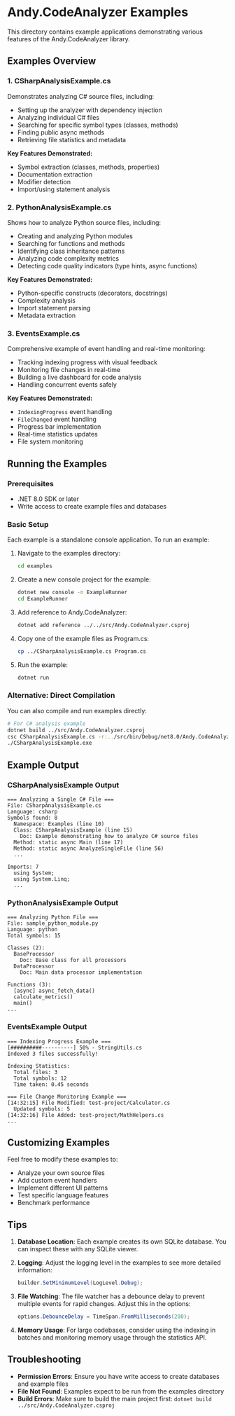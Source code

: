 # Andy.CodeAnalyzer Examples

This directory contains example applications demonstrating various features of the Andy.CodeAnalyzer library.

## Examples Overview

### 1. CSharpAnalysisExample.cs
Demonstrates analyzing C# source files, including:
- Setting up the analyzer with dependency injection
- Analyzing individual C# files
- Searching for specific symbol types (classes, methods)
- Finding public async methods
- Retrieving file statistics and metadata

**Key Features Demonstrated:**
- Symbol extraction (classes, methods, properties)
- Documentation extraction
- Modifier detection
- Import/using statement analysis

### 2. PythonAnalysisExample.cs
Shows how to analyze Python source files, including:
- Creating and analyzing Python modules
- Searching for functions and methods
- Identifying class inheritance patterns
- Analyzing code complexity metrics
- Detecting code quality indicators (type hints, async functions)

**Key Features Demonstrated:**
- Python-specific constructs (decorators, docstrings)
- Complexity analysis
- Import statement parsing
- Metadata extraction

### 3. EventsExample.cs
Comprehensive example of event handling and real-time monitoring:
- Tracking indexing progress with visual feedback
- Monitoring file changes in real-time
- Building a live dashboard for code analysis
- Handling concurrent events safely

**Key Features Demonstrated:**
- `IndexingProgress` event handling
- `FileChanged` event handling
- Progress bar implementation
- Real-time statistics updates
- File system monitoring

## Running the Examples

### Prerequisites
- .NET 8.0 SDK or later
- Write access to create example files and databases

### Basic Setup
Each example is a standalone console application. To run an example:

1. Navigate to the examples directory:
   ```bash
   cd examples
   ```

2. Create a new console project for the example:
   ```bash
   dotnet new console -n ExampleRunner
   cd ExampleRunner
   ```

3. Add reference to Andy.CodeAnalyzer:
   ```bash
   dotnet add reference ../../src/Andy.CodeAnalyzer.csproj
   ```

4. Copy one of the example files as Program.cs:
   ```bash
   cp ../CSharpAnalysisExample.cs Program.cs
   ```

5. Run the example:
   ```bash
   dotnet run
   ```

### Alternative: Direct Compilation
You can also compile and run examples directly:

```bash
# For C# analysis example
dotnet build ../src/Andy.CodeAnalyzer.csproj
csc CSharpAnalysisExample.cs -r:../src/bin/Debug/net8.0/Andy.CodeAnalyzer.dll -r:System.Runtime.dll
./CSharpAnalysisExample.exe
```

## Example Output

### CSharpAnalysisExample Output
```
=== Analyzing a Single C# File ===
File: CSharpAnalysisExample.cs
Language: csharp
Symbols found: 8
  Namespace: Examples (line 10)
  Class: CSharpAnalysisExample (line 15)
    Doc: Example demonstrating how to analyze C# source files
  Method: static async Main (line 17)
  Method: static async AnalyzeSingleFile (line 56)
  ...

Imports: 7
  using System;
  using System.Linq;
  ...
```

### PythonAnalysisExample Output
```
=== Analyzing Python File ===
File: sample_python_module.py
Language: python
Total symbols: 15

Classes (2):
  BaseProcessor
    Doc: Base class for all processors
  DataProcessor
    Doc: Main data processor implementation

Functions (3):
  [async] async_fetch_data()
  calculate_metrics()
  main()
...
```

### EventsExample Output
```
=== Indexing Progress Example ===
[##########----------] 50% - StringUtils.cs
Indexed 3 files successfully!

Indexing Statistics:
  Total files: 3
  Total symbols: 12
  Time taken: 0.45 seconds

=== File Change Monitoring Example ===
[14:32:15] File Modified: test-project/Calculator.cs
  Updated symbols: 5
[14:32:16] File Added: test-project/MathHelpers.cs
...
```

## Customizing Examples

Feel free to modify these examples to:
- Analyze your own source files
- Add custom event handlers
- Implement different UI patterns
- Test specific language features
- Benchmark performance

## Tips

1. **Database Location**: Each example creates its own SQLite database. You can inspect these with any SQLite viewer.

2. **Logging**: Adjust the logging level in the examples to see more detailed information:
   ```csharp
   builder.SetMinimumLevel(LogLevel.Debug);
   ```

3. **File Watching**: The file watcher has a debounce delay to prevent multiple events for rapid changes. Adjust this in the options:
   ```csharp
   options.DebounceDelay = TimeSpan.FromMilliseconds(200);
   ```

4. **Memory Usage**: For large codebases, consider using the indexing in batches and monitoring memory usage through the statistics API.

## Troubleshooting

- **Permission Errors**: Ensure you have write access to create databases and example files
- **File Not Found**: Examples expect to be run from the examples directory
- **Build Errors**: Make sure to build the main project first: `dotnet build ../src/Andy.CodeAnalyzer.csproj`